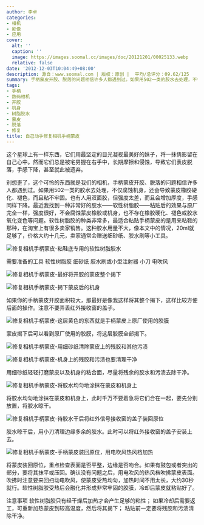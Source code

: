 ```yaml
---
author: 李卓
categories:
- 相机
- 影像
- 应用
cover:
  alt: ''
  caption: ''
  image: https://images.soomal.cc/images/doc/20121201/00025133.webp
  relative: false
date: '2012-12-03T10:04:49+08:00'
description: 源自：www.soomal.com | 版权：原创 |  平均/总评分：09.62/125
summary: 手柄蒙皮开胶、脱落的问题相信许多人都遇到过。如果用502一类的胶水去处理，不仅腐蚀机身，还会导致蒙皮橡胶硬化、褪色，而且粘不牢固。也有人用双面胶，但强度太差，而且会增加厚度，手感同样下降。最近我找到一种非常好的胶水――软性树脂胶――粘贴后的效果与原厂完全一样，强度很好，而且不会腐蚀……
tags:
- 手柄
- 数码相机
- 开胶
- 机身
- 树脂胶水
- 蒙皮
- 脱落
- 修复
title: 自己动手修复相机手柄蒙皮
---
```


这个星球上有一样东西，它们用最坚定的目光凝视最美好的妹子，将一抹倩影留在自己心中。然而它们总是被宅男握在右手中，长期摩擦和侵蚀，导致它们表皮脱落，手感下降，甚至就此被遗弃。



别想歪了，这个可怜的东西就是我们的相机，手柄蒙皮开胶、脱落的问题相信许多人都遇到过。如果用502一类的胶水去处理，不仅腐蚀机身，还会导致蒙皮橡胶硬化、褪色，而且粘不牢固。也有人用双面胶，但强度太差，而且会增加厚度，手感同样下降。最近我找到一种非常好的胶水――软性树脂胶――粘贴后的效果与原厂完全一样，强度很好，不会腐蚀蒙皮橡胶或机身，也不存在橡胶硬化、褪色或胶水氧化变色等问题。软性树脂胶的种类非常多，最适合粘贴手柄蒙皮的是用来粘鞋的那种，在淘宝上有很多卖家销售。这种胶水用量不大，像本文中的情况，20ml就足够了，价格大约十几元，卖家通常会赠送细砂纸、胶水刷等小工具。



![修复相机手柄蒙皮-粘鞋底专用的软性树脂胶水](https://images.soomal.cc/images/doc/20121201/00025125.webp)



需要准备的工具
软性树脂胶
细砂纸
胶水刷或小型注射器
小刀
电吹风



![修复相机手柄蒙皮-最好将开胶的蒙皮整个揭下](https://images.soomal.cc/images/doc/20121201/00025126.webp)



![修复相机手柄蒙皮-揭下蒙皮后的机身](https://images.soomal.cc/images/doc/20121201/00025127.webp)



如果你的手柄蒙皮开胶面积较大，那最好是像我这样将其整个揭下，这样比较方便后面的操作。注意不要弄丢红外接收窗的盖子。



![修复相机手柄蒙皮-这层黄色的东西就是手柄蒙皮上原厂使用的胶膜](https://images.soomal.cc/images/doc/20121201/00025128.webp)



蒙皮揭下后可以看到原厂使用的胶膜，将这层胶膜全部揭下。



![修复相机手柄蒙皮-用细砂纸清除蒙皮上的残胶和其他污渍](https://images.soomal.cc/images/doc/20121201/00025129.webp)



![修复相机手柄蒙皮-机身上的残胶和污渍也要清理干净](https://images.soomal.cc/images/doc/20121201/00025130.webp)



用细砂纸轻轻打磨蒙皮以及机身的粘合面，尽量将残余的胶水和污渍去除干净。



![修复相机手柄蒙皮-将胶水均匀地涂抹在蒙皮和机身上](https://images.soomal.cc/images/doc/20121201/00025131.webp)



将胶水均匀地涂抹在蒙皮和机身上，此时千万不要着急将它们合在一起，要先分别放置，将胶水晾干。



![修复相机手柄蒙皮-待胶水干后将红外信号接收窗的盖子装回原位](https://images.soomal.cc/images/doc/20121201/00025132.webp)



胶水晾干后，用小刀清理边缘多余的胶水。此时可以将红外接收窗的盖子安装上去。



![修复相机手柄蒙皮-手柄蒙皮装回原位，用电吹风热风档加热](https://images.soomal.cc/images/doc/20121201/00025133.webp)



将蒙皮装回原位，重点检查表面是否平整，边缘是否吻合。如果有鼓包或者突出的部分，要将其抹平或压回。确认没有问题之后，用电吹风的热风档吹拂蒙皮表面。吹拂时注意要来回扫动电吹风，使蒙皮受热均匀，加热时间不用太长，大约30秒就行。软性树脂胶受热后会融化并形成非常牢固的胶膜，冷却后蒙皮就粘贴好了。



注意事项
软性树脂胶只有经干燥后加热才会产生足够的粘性；
如果冷却后需要返工，可重新加热蒙皮到较高温度，然后将其揭下；
粘贴前一定要将残胶和污渍清除干净。